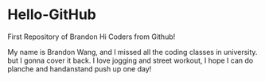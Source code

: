 # Hello-GitHub
First Repository of Brandon
Hi Coders from Github!

My name is Brandon Wang, and I missed all the coding classes in university. but I gonna cover it back.
I love jogging and street workout, I hope I can do planche and handanstand push up one day!
